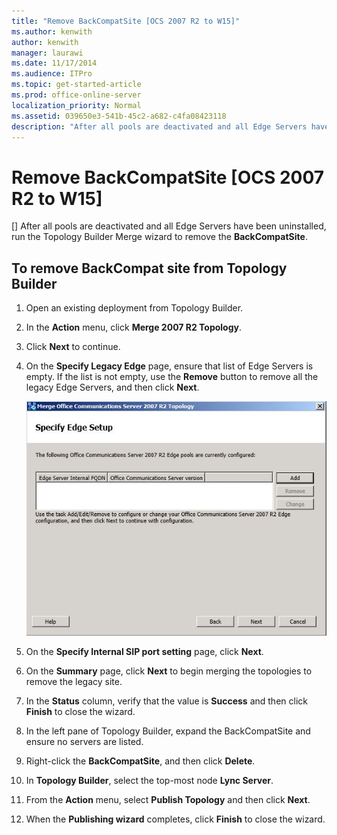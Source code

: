 ```yaml
---
title: "Remove BackCompatSite [OCS 2007 R2 to W15]"
ms.author: kenwith
author: kenwith
manager: laurawi
ms.date: 11/17/2014
ms.audience: ITPro
ms.topic: get-started-article
ms.prod: office-online-server
localization_priority: Normal
ms.assetid: 039650e3-541b-45c2-a682-c4fa08423118
description: "After all pools are deactivated and all Edge Servers have been uninstalled, run the Topology Builder Merge wizard to remove the BackCompatSite."
---
```


# Remove BackCompatSite [OCS 2007 R2 to W15]
[]
After all pools are deactivated and all Edge Servers have been uninstalled, run the Topology Builder Merge wizard to remove the **BackCompatSite**.
  
## To remove BackCompat site from Topology Builder

1. Open an existing deployment from Topology Builder.
    
2. In the **Action** menu, click **Merge 2007 R2 Topology**.
    
3. Click **Next** to continue. 
    
4. On the **Specify Legacy Edge** page, ensure that list of Edge Servers is empty. If the list is not empty, use the **Remove** button to remove all the legacy Edge Servers, and then click **Next**.
    
     ![Merge Topology Wizard, Specify Edge Setup page](media/migration_lyncserver_w15_w13_specify_edgesetup.jpg)
  
5. On the **Specify Internal SIP port setting** page, click **Next**.
    
6. On the **Summary** page, click **Next** to begin merging the topologies to remove the legacy site. 
    
7. In the **Status** column, verify that the value is **Success** and then click **Finish** to close the wizard. 
    
8. In the left pane of Topology Builder, expand the BackCompatSite and ensure no servers are listed. 
    
9. Right-click the **BackCompatSite**, and then click **Delete**.
    
10. In **Topology Builder**, select the top-most node **Lync Server**.
    
11. From the **Action** menu, select **Publish Topology** and then click **Next**.
    
12. When the **Publishing wizard** completes, click **Finish** to close the wizard. 
    

